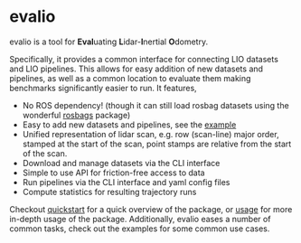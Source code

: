 # evalio

evalio is a tool for **Eval**uating **L**idar-**I**nertial **O**dometry.

Specifically, it provides a common interface for connecting LIO datasets and LIO pipelines. This allows for easy addition of new datasets and pipelines, as well as a common location to evaluate them making benchmarks significantly easier to run. It features,

- No ROS dependency! (though it can still load rosbag datasets using the wonderful [rosbags](https://ternaris.gitlab.io/rosbags/) package)
- Easy to add new datasets and pipelines, see the [example](https://github.com/contagon/evalio-example)
- Unified representation of lidar scan, e.g. row (scan-line) major order, stamped at the start of the scan, point stamps are relative from the start of the scan.
- Download and manage datasets via the CLI interface
- Simple to use API for friction-free access to data
- Run pipelines via the CLI interface and yaml config files
- Compute statistics for resulting trajectory runs

Checkout [quickstart](quickstart.md) for a quick overview of the package, or [usage](usage.md) for more in-depth usage of the package. Additionally, evalio eases a number of common tasks, check out the examples for some common use cases. 
